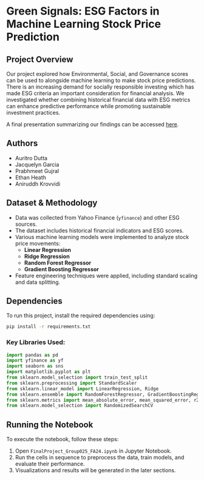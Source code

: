 # Green Signals: ESG Factors in Machine Learning Stock Price Prediction

## Project Overview
Our project explored how Environmental, Social, and Governance scores can be used to alongside machine learning to make stock price predictions. There is an increasing demand for socially responsible investing which has made ESG criteria an important consideration for financial analysis. We investigated whether combining historical financial data with ESG metrics can enhance predictive performance while promoting sustainable investment practices.

A final presentation summarizing our findings can be accessed [here](https://drive.google.com/file/d/1iO2jaRYafkq5E5xeMubC8wo6cSkyZMcQ/view?usp=sharing).

## Authors
- Auritro Dutta  
- Jacquelyn Garcia  
- Prabhmeet Gujral  
- Ethan Heath  
- Aniruddh Krovvidi  

## Dataset & Methodology
- Data was collected from Yahoo Finance (`yfinance`) and other ESG sources.
- The dataset includes historical financial indicators and ESG scores.
- Various machine learning models were implemented to analyze stock price movements:
  - **Linear Regression**
  - **Ridge Regression**
  - **Random Forest Regressor**
  - **Gradient Boosting Regressor**
- Feature engineering techniques were applied, including standard scaling and data splitting.

## Dependencies
To run this project, install the required dependencies using:

```bash
pip install -r requirements.txt
```

### Key Libraries Used:
```python
import pandas as pd
import yfinance as yf
import seaborn as sns
import matplotlib.pyplot as plt
from sklearn.model_selection import train_test_split
from sklearn.preprocessing import StandardScaler
from sklearn.linear_model import LinearRegression, Ridge
from sklearn.ensemble import RandomForestRegressor, GradientBoostingRegressor
from sklearn.metrics import mean_absolute_error, mean_squared_error, r2_score
from sklearn.model_selection import RandomizedSearchCV
```

## Running the Notebook
To execute the notebook, follow these steps:
1. Open `FinalProject_Group025_FA24.ipynb` in Jupyter Notebook.
2. Run the cells in sequence to preprocess the data, train models, and evaluate their performance.
3. Visualizations and results will be generated in the later sections.